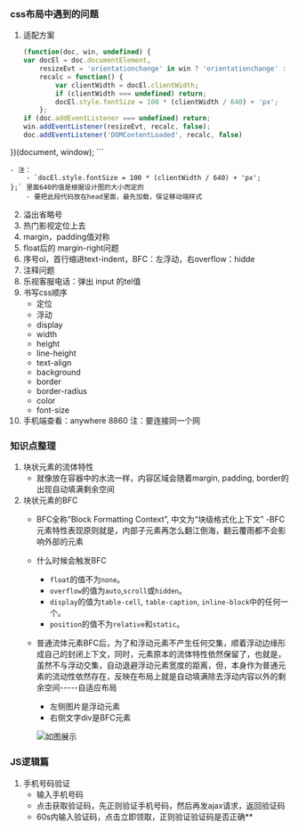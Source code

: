 ### css布局中遇到的问题
1. 适配方案

    ```javascript
    (function(doc, win, undefined) {
    var docEl = doc.documentElement,
        resizeEvt = 'orientationchange' in win ? 'orientationchange' : 'resize',
        recalc = function() {
            var clientWidth = docEl.clientWidth;
            if (clientWidth === undefined) return;
            docEl.style.fontSize = 100 * (clientWidth / 640) + 'px';
        };
    if (doc.addEventListener === undefined) return;
    win.addEventListener(resizeEvt, recalc, false);
    doc.addEventListener('DOMContentLoaded', recalc, false)
})(document, window);
    ```
    
    - 注：
        - `docEl.style.fontSize = 100 * (clientWidth / 640) + 'px';
    };` 里面640的值是根据设计图的大小而定的
        - 要把此段代码放在head里面，最先加载，保证移动端样式
    
    
2. 溢出省略号
3. 热门影视定位上去
4. margin，padding值对称
5. float后的 margin-right问题
6. 序号ol，首行缩进text-indent，BFC：左浮动，右overflow：hidde
7. 注释问题
8. 乐视客服电话：弹出 input 的tel值
9. 书写css顺序
    - 定位
    - 浮动
    - display
    - width
    - height
    - line-height
    - text-align
    - background
    - border
    - border-radius
    - color
    - font-size
10. 手机端查看：anywhere 8860    注：要连接同一个网

### 知识点整理
1. 块状元素的流体特性
    - 就像放在容器中的水流一样，内容区域会随着margin, padding, border的出现自动填满剩余空间
2. 块状元素的BFC
    - BFC全称”Block Formatting Context”, 中文为“块级格式化上下文”
    -BFC元素特性表现原则就是，内部子元素再怎么翻江倒海，翻云覆雨都不会影响外部的元素
    - 什么时候会触发BFC
        - `float`的值不为`none`。
        - `overflow`的值为`auto`,`scroll`或`hidden`。
        - `display`的值为`table-cell`, `table-caption`, `inline-block`中的任何一个。
        - `position`的值不为`relative`和`static`。
    - 普通流体元素BFC后，为了和浮动元素不产生任何交集，顺着浮动边缘形成自己的封闭上下文，同时，元素原本的流体特性依然保留了，也就是，虽然不与浮动交集，自动退避浮动元素宽度的距离，但，本身作为普通元素的流动性依然存在，反映在布局上就是自动填满除去浮动内容以外的剩余空间-----自适应布局
        - 左侧图片是浮动元素
        - 右侧文字div是BFC元素
    
        ![如图展示](http://image.zhangxinxu.com/image/blog/201502/2015-02-10_003132.png)
           


### JS逻辑篇
1. 手机号码验证
    - 输入手机号码
    - 点击获取验证码，先正则验证手机号码，然后再发ajax请求，返回验证码
    - 60s内输入验证码，点击立即领取，正则验证验证码是否正确**

